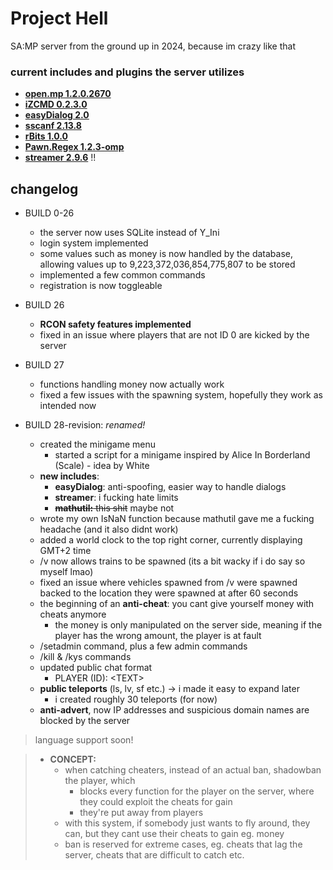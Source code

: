 # Project Hell
SA:MP server from the ground up in 2024, because im crazy like that

### current includes and plugins the server utilizes

- **[open.mp 1.2.0.2670](https://github.com/openmultiplayer)**  
- **[iZCMD 0.2.3.0](https://github.com/YashasSamaga/I-ZCMD)**
- **[easyDialog 2.0](https://github.com/Awsomedude/easyDialog)**
- **[sscanf 2.13.8](https://github.com/Y-Less/sscanf/)**
- **[rBits 1.0.0](https://github.com/Mergevos/pawn-rbits)**
- **[Pawn.Regex 1.2.3-omp](https://github.com/katursis/Pawn.Regex)**
- **[streamer 2.9.6](https://github.com/samp-incognito/samp-streamer-plugin)** !!

## changelog

- BUILD 0-26
    - the server now uses SQLite instead of Y_Ini
    - login system implemented
    - some values such as money is now handled by the database, allowing values up to 9,223,372,036,854,775,807 to be stored
    - implemented a few common commands  
    - registration is now toggleable
  
- BUILD 26
    - **RCON safety features implemented**
    - fixed in an issue where players that are not ID 0 are kicked by the server

- BUILD 27
    - functions handling money now actually work
    - fixed a few issues with the spawning system, hopefully they work as intended now

- BUILD 28-revision: *renamed!*
    - created the minigame menu
        - started a script for a minigame inspired by Alice In Borderland (Scale) - idea by White
    - **new includes**:
        - **easyDialog**: anti-spoofing, easier way to handle dialogs
        - **streamer**: i fucking hate limits
        - ~~**mathutil:** this shit~~ maybe not
    - wrote my own IsNaN function because mathutil gave me a fucking headache (and it also didnt work)
    - added a world clock to the top right corner, currently displaying GMT+2 time
    - /v now allows trains to be spawned (its a bit wacky if i do say so myself lmao)
    - fixed an issue where vehicles spawned from /v were spawned backed to the location they were spawned at after 60 seconds
    - the beginning of an **anti-cheat**: you cant give yourself money with cheats anymore
        - the money is only manipulated on the server side, meaning if the player has the wrong amount, the player is at fault
    - /setadmin command, plus a few admin commands
    - /kill & /kys commands
    - updated public chat format
        - PLAYER (ID): \<TEXT\>
    - **public teleports** (ls, lv, sf etc.) -> i made it easy to expand later
        - i created roughly 30 teleports (for now)
    - **anti-advert**, now IP addresses and suspicious domain names are blocked by the server


> language support soon!  

> - **CONCEPT:** 
>   - when catching cheaters, instead of an actual ban, shadowban the player, which
>       - blocks every function for the player on the server, where they could exploit the cheats for gain
>       - they're put away from players
>   - with this system, if somebody just wants to fly around, they can, but they cant use their cheats to gain eg. money
>   - ban is reserved for extreme cases, eg. cheats that lag the server, cheats that are difficult to catch etc.